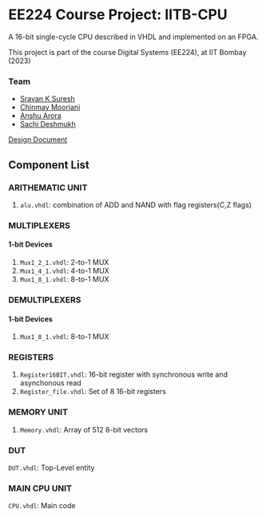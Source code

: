 # EE224 Course Project: IITB-CPU
A 16-bit single-cycle CPU described in VHDL and implemented on an FPGA.

This project is part of the course Digital Systems (EE224), at IIT Bombay (2023)

### Team
* [Sravan K Suresh](https://github.com/SRAVAN-IITB)
* [Chinmay Moorjani](https://github.com/krimsonscorpio-manga)
* [Anshu Arora](https://github.com/AroraAnshu26)
* [Sachi Deshmukh](https://github.com/Sachi-Deshmukh)

[Design Document](/Design_IITB_CPU.pdf)

## Component List

### ARITHEMATIC UNIT
1. `alu.vhdl`: combination of ADD and NAND with flag registers(C,Z flags)

### MULTIPLEXERS
#### 1-bit Devices
1. `Mux1_2_1.vhdl`: 2-to-1 MUX
2. `Mux1_4_1.vhdl`: 4-to-1 MUX
3. `Mux1_8_1.vhdl`: 8-to-1 MUX

### DEMULTIPLEXERS
#### 1-bit Devices
1. `Mux1_8_1.vhdl`: 8-to-1 MUX


### REGISTERS
1. `Register16BIT.vhdl`: 16-bit register with synchronous write and asynchonous read
2. `Register_file.vhdl`: Set of 8 16-bit registers

### MEMORY UNIT
1. `Memory.vhdl`: Array of 512 8-bit vectors

### DUT
`DUT.vhdl`: Top-Level entity

### MAIN CPU UNIT
`CPU.vhdl`: Main code
